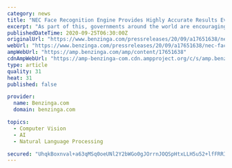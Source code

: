 ```yaml
---
category: news
title: "NEC Face Recognition Engine Provides Highly Accurate Results Even When Face Masks are Worn"
excerpt: "As part of this, governments around the world are encouraging the use of face masks as a basic measure to combat infections under the \"New Normal.\" In conjunction with this, there is a need for face recognition technologies to adapt,"
publishedDateTime: 2020-09-25T06:30:00Z
originalUrl: "https://www.benzinga.com/pressreleases/20/09/a17651638/nec-face-recognition-engine-provides-highly-accurate-results-even-when-face-masks-are-worn"
webUrl: "https://www.benzinga.com/pressreleases/20/09/a17651638/nec-face-recognition-engine-provides-highly-accurate-results-even-when-face-masks-are-worn"
ampWebUrl: "https://amp.benzinga.com/amp/content/17651638"
cdnAmpWebUrl: "https://amp-benzinga-com.cdn.ampproject.org/c/s/amp.benzinga.com/amp/content/17651638"
type: article
quality: 31
heat: 31
published: false

provider:
  name: Benzinga.com
  domain: benzinga.com

topics:
  - Computer Vision
  - AI
  - Natural Language Processing

secured: "UhqkBoxnval+a63qMSq0oeUNl2Y2bWGo0gJOrrnJOQSpHtxLLH5u52+lfFRRIS3NY3Cvtp21YD5uUvawB1LjJ3vjma083sDesA6AQkiBCwRmtOJODzUa0gl0e8ZCLCzT5qnnVAOM9IoXdGO3FAEqNbD9qh6P2VJNtcSXcACXll95btx2LiZX/vkiz+V0wXYiRJ28JavHY+TlyUhiyRv0dZ/qX8p/QtyPfKUSbtObnv6vGmN7w1OsyTk2Go2QUayh4rTsZ6NEklRNSZyD6dmv+Cf/i2FtpsryVxvo7bbFLMvN7KGLQ2nKyLXkdqBvji6pYPyIaYzN8qcqSbOe1+v8w0JqeEh/LU6c0VPM+GWOr8E=;aB5YXgHlXpaJXInQ+g/i5w=="
---
```


